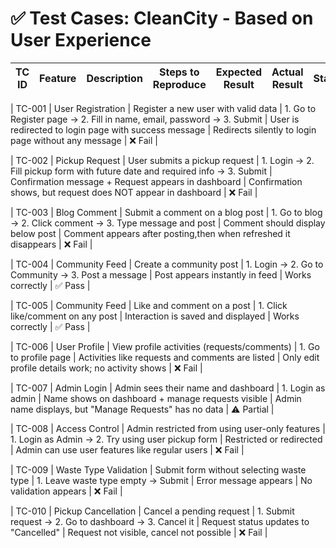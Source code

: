 # ✅ Test Cases: CleanCity - Based on User Experience

| TC ID | Feature | Description | Steps to Reproduce | Expected Result | Actual Result | Status |
|-------|---------|-------------|---------------------|------------------|----------------|--------|

| TC-001 | User Registration | Register a new user with valid data | 1. Go to Register page → 2. Fill in name, email, password → 3. Submit | User is redirected to login page with success message | Redirects silently to login page without any message | ❌ Fail |

| TC-002 | Pickup Request | User submits a pickup request | 1. Login → 2. Fill pickup form with future date and required info → 3. Submit | Confirmation message + Request appears in dashboard | Confirmation shows, but request does NOT appear in dashboard | ❌ Fail |

| TC-003 | Blog Comment | Submit a comment on a blog post | 1. Go to blog → 2. Click comment → 3. Type message and post | Comment should display below post | Comment appears after posting,then when refreshed it disappears | ❌ Fail |

| TC-004 | Community Feed | Create a community post | 1. Login → 2. Go to Community → 3. Post a message | Post appears instantly in feed | Works correctly | ✅ Pass |

| TC-005 | Community Feed | Like and comment on a post | 1. Click like/comment on any post | Interaction is saved and displayed | Works correctly | ✅ Pass |

| TC-006 | User Profile | View profile activities (requests/comments) | 1. Go to profile page | Activities like requests and comments are listed | Only edit profile details work; no activity shows | ❌ Fail |

| TC-007 | Admin Login | Admin sees their name and dashboard | 1. Login as admin | Name shows on dashboard + manage requests visible | Admin name displays, but "Manage Requests" has no data | ⚠️ Partial |

| TC-008 | Access Control | Admin restricted from using user-only features | 1. Login as Admin → 2. Try using user pickup form | Restricted or redirected | Admin can use user features like regular users | ❌ Fail |

| TC-009 | Waste Type Validation | Submit form without selecting waste type | 1. Leave waste type empty → Submit | Error message appears | No validation appears | ❌ Fail |

| TC-010 | Pickup Cancellation | Cancel a pending request | 1. Submit request → 2. Go to dashboard → 3. Cancel it | Request status updates to "Cancelled" | Request not visible, cancel not possible | ❌ Fail |

